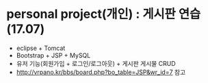 # personal project(개인) : 게시판 연습(17.07) 
- eclipse + Tomcat  
- Bootstrap + JSP + MySQL
- 유저 기능(회원가입 + 로그인/로그아웃) + 게시판 게시물 CRUD
- http://vrpano.kr/bbs/board.php?bo_table=JSP&wr_id=7 참고
